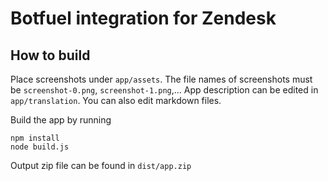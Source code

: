# Botfuel integration for Zendesk

## How to build

Place screenshots under `app/assets`. 
The file names of screenshots must be `screenshot-0.png`, `screenshot-1.png`,...
App description can be edited in `app/translation`. You can also edit markdown files.

Build the app by running
```
npm install
node build.js
```

Output zip file can be found in `dist/app.zip`
